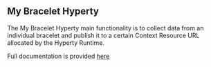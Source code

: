 
My Bracelet Hyperty
-------------------

The My Bracelet Hyperty main functionality is to collect data from an individual bracelet and publish it to a certain Context Resource URL allocated by the Hyperty Runtime.

Full documentation is provided [here](../../docs/bracelet)
